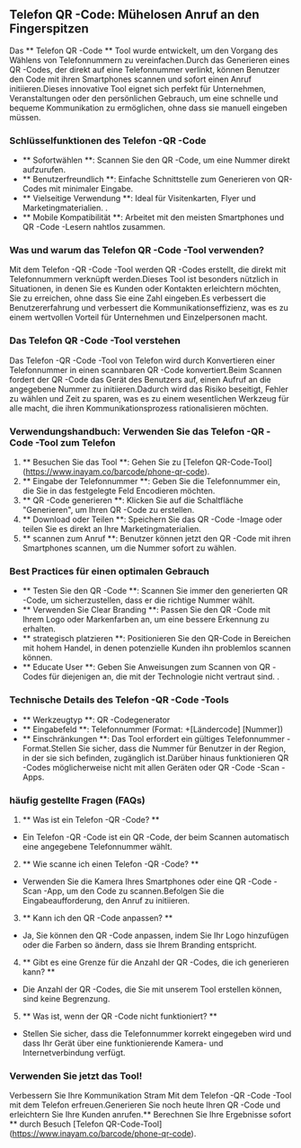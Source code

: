 ## Telefon QR -Code: Mühelosen Anruf an den Fingerspitzen

Das ** Telefon QR -Code ** Tool wurde entwickelt, um den Vorgang des Wählens von Telefonnummern zu vereinfachen.Durch das Generieren eines QR -Codes, der direkt auf eine Telefonnummer verlinkt, können Benutzer den Code mit ihren Smartphones scannen und sofort einen Anruf initiieren.Dieses innovative Tool eignet sich perfekt für Unternehmen, Veranstaltungen oder den persönlichen Gebrauch, um eine schnelle und bequeme Kommunikation zu ermöglichen, ohne dass sie manuell eingeben müssen.

### Schlüsselfunktionen des Telefon -QR -Code
- ** Sofortwählen **: Scannen Sie den QR -Code, um eine Nummer direkt aufzurufen.
- ** Benutzerfreundlich **: Einfache Schnittstelle zum Generieren von QR-Codes mit minimaler Eingabe.
- ** Vielseitige Verwendung **: Ideal für Visitenkarten, Flyer und Marketingmaterialien.
.
- ** Mobile Kompatibilität **: Arbeitet mit den meisten Smartphones und QR -Code -Lesern nahtlos zusammen.

### Was und warum das Telefon QR -Code -Tool verwenden?
Mit dem Telefon -QR -Code -Tool werden QR -Codes erstellt, die direkt mit Telefonnummern verknüpft werden.Dieses Tool ist besonders nützlich in Situationen, in denen Sie es Kunden oder Kontakten erleichtern möchten, Sie zu erreichen, ohne dass Sie eine Zahl eingeben.Es verbessert die Benutzererfahrung und verbessert die Kommunikationseffizienz, was es zu einem wertvollen Vorteil für Unternehmen und Einzelpersonen macht.

### Das Telefon QR -Code -Tool verstehen
Das Telefon -QR -Code -Tool von Telefon wird durch Konvertieren einer Telefonnummer in einen scannbaren QR -Code konvertiert.Beim Scannen fordert der QR -Code das Gerät des Benutzers auf, einen Aufruf an die angegebene Nummer zu initiieren.Dadurch wird das Risiko beseitigt, Fehler zu wählen und Zeit zu sparen, was es zu einem wesentlichen Werkzeug für alle macht, die ihren Kommunikationsprozess rationalisieren möchten.

### Verwendungshandbuch: Verwenden Sie das Telefon -QR -Code -Tool zum Telefon
1. ** Besuchen Sie das Tool **: Gehen Sie zu [Telefon QR-Code-Tool] (https://www.inayam.co/barcode/phone-qr-code).
2. ** Eingabe der Telefonnummer **: Geben Sie die Telefonnummer ein, die Sie in das festgelegte Feld Encodieren möchten.
3. ** QR -Code generieren **: Klicken Sie auf die Schaltfläche "Generieren", um Ihren QR -Code zu erstellen.
4. ** Download oder Teilen **: Speichern Sie das QR -Code -Image oder teilen Sie es direkt an Ihre Marketingmaterialien.
5. ** scannen zum Anruf **: Benutzer können jetzt den QR -Code mit ihren Smartphones scannen, um die Nummer sofort zu wählen.

### Best Practices für einen optimalen Gebrauch
- ** Testen Sie den QR -Code **: Scannen Sie immer den generierten QR -Code, um sicherzustellen, dass er die richtige Nummer wählt.
- ** Verwenden Sie Clear Branding **: Passen Sie den QR -Code mit Ihrem Logo oder Markenfarben an, um eine bessere Erkennung zu erhalten.
- ** strategisch platzieren **: Positionieren Sie den QR-Code in Bereichen mit hohem Handel, in denen potenzielle Kunden ihn problemlos scannen können.
- ** Educate User **: Geben Sie Anweisungen zum Scannen von QR -Codes für diejenigen an, die mit der Technologie nicht vertraut sind.
.

### Technische Details des Telefon -QR -Code -Tools
- ** Werkzeugtyp **: QR -Codegenerator
- ** Eingabefeld **: Telefonnummer (Format: +[Ländercode] [Nummer])
- ** Einschränkungen **: Das Tool erfordert ein gültiges Telefonnummer -Format.Stellen Sie sicher, dass die Nummer für Benutzer in der Region, in der sie sich befinden, zugänglich ist.Darüber hinaus funktionieren QR -Codes möglicherweise nicht mit allen Geräten oder QR -Code -Scan -Apps.

### häufig gestellte Fragen (FAQs)

1. ** Was ist ein Telefon -QR -Code? **
- Ein Telefon -QR -Code ist ein QR -Code, der beim Scannen automatisch eine angegebene Telefonnummer wählt.

2. ** Wie scanne ich einen Telefon -QR -Code? **
- Verwenden Sie die Kamera Ihres Smartphones oder eine QR -Code -Scan -App, um den Code zu scannen.Befolgen Sie die Eingabeaufforderung, den Anruf zu initiieren.

3. ** Kann ich den QR -Code anpassen? **
- Ja, Sie können den QR -Code anpassen, indem Sie Ihr Logo hinzufügen oder die Farben so ändern, dass sie Ihrem Branding entspricht.

4. ** Gibt es eine Grenze für die Anzahl der QR -Codes, die ich generieren kann? **
- Die Anzahl der QR -Codes, die Sie mit unserem Tool erstellen können, sind keine Begrenzung.

5. ** Was ist, wenn der QR -Code nicht funktioniert? **
- Stellen Sie sicher, dass die Telefonnummer korrekt eingegeben wird und dass Ihr Gerät über eine funktionierende Kamera- und Internetverbindung verfügt.

### Verwenden Sie jetzt das Tool!
Verbessern Sie Ihre Kommunikation Stram Mit dem Telefon -QR -Code -Tool mit dem Telefon erfreuen.Generieren Sie noch heute Ihren QR -Code und erleichtern Sie Ihre Kunden anrufen.** Berechnen Sie Ihre Ergebnisse sofort ** durch Besuch [Telefon QR-Code-Tool] (https://www.inayam.co/barcode/phone-qr-code).